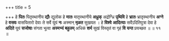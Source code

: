 +++
title = 5

+++
हे **पितः** पितृस्थानीय **द्यौः** द्युलोक हे **मातः** मातृस्थानीये **अध्रुक्** अद्रोग्ध्रि **पृथिवि** हे **भ्रातः** भ्रातृस्थानीय **अग्ने** हे **वसवः** वासयितारो देवाः ते सर्वे यूयं **नः** अस्मान् **मृळत** सुखयत । हे **विश्वे** **आदित्याः** सर्वेऽदितिपुत्रा देवा हे **अदिते** यूयं **सजोषाः** संगता भूत्वा **अस्मभ्यं** **बहुलम्** अधिकं **शर्म** सुखं विस्तृतं वा गृहं **वि** **यन्त** प्रयच्छत ॥ ॥ ११ ॥